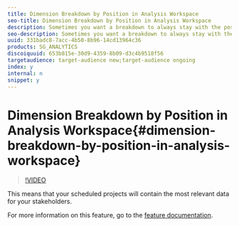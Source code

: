 ```yaml
---
title: Dimension Breakdown by Position in Analysis Workspace
seo-title: Dimension Breakdown by Position in Analysis Workspace
description: Sometimes you want a breakdown to always stay with the position (e.g. the top five values) rather than staying with the values. Analysis Workspace now gives you this ability.
seo-description: Sometimes you want a breakdown to always stay with the position (e.g. the top five values) rather than staying with the values. Analysis Workspace now gives you this ability.
uuid: 331badc8-7acc-4b50-8b96-14cd13964c36
products: SG_ANALYTICS
discoiquuid: 653b815e-30d9-4359-8b09-d3c4b9518f56
targetaudience: target-audience new;target-audience ongoing
index: y
internal: n
snippet: y
---
```


# Dimension Breakdown by Position in Analysis Workspace{#dimension-breakdown-by-position-in-analysis-workspace}

>[!VIDEO](https://video.tv.adobe.com/v/24033/?quality=12)

This means that your scheduled projects will contain the most relevant data for your stakeholders.

For more information on this feature, go to the [feature documentation](https://marketing.adobe.com/resources/help/en_US/analytics/analysis-workspace/table-settings.html).
